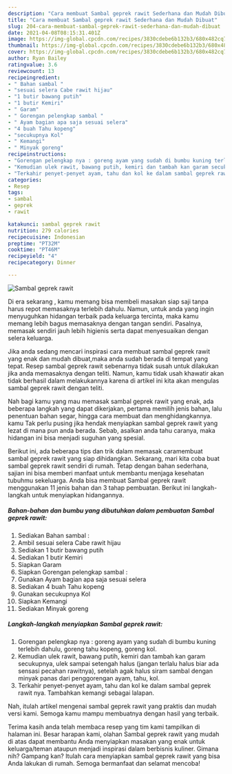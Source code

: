 ```yaml
---
description: "Cara membuat Sambal geprek rawit Sederhana dan Mudah Dibuat"
title: "Cara membuat Sambal geprek rawit Sederhana dan Mudah Dibuat"
slug: 204-cara-membuat-sambal-geprek-rawit-sederhana-dan-mudah-dibuat
date: 2021-04-08T08:15:31.401Z
image: https://img-global.cpcdn.com/recipes/3830cdebe6b132b3/680x482cq70/sambal-geprek-rawit-foto-resep-utama.jpg
thumbnail: https://img-global.cpcdn.com/recipes/3830cdebe6b132b3/680x482cq70/sambal-geprek-rawit-foto-resep-utama.jpg
cover: https://img-global.cpcdn.com/recipes/3830cdebe6b132b3/680x482cq70/sambal-geprek-rawit-foto-resep-utama.jpg
author: Ryan Bailey
ratingvalue: 3.6
reviewcount: 13
recipeingredient:
- " Bahan sambal "
- "sesuai selera Cabe rawit hijau"
- "1 butir bawang putih"
- "1 butir Kemiri"
- " Garam"
- " Gorengan pelengkap sambal "
- " Ayam bagian apa saja sesuai selera"
- "4 buah Tahu kopeng"
- "secukupnya Kol"
- " Kemangi"
- " Minyak goreng"
recipeinstructions:
- "Gorengan pelengkap nya : goreng ayam yang sudah di bumbu kuning terlebih dahulu, goreng tahu kopeng, goreng kol."
- "Kemudian ulek rawit, bawang putih, kemiri dan tambah kan garam secukupnya, ulek sampai setengah halus (jangan terlalu halus biar ada sensasi pecahan rawitnya), setelah agak halus siram sambal dengan minyak panas dari penggorengan ayam, tahu, kol."
- "Terkahir penyet-penyet ayam, tahu dan kol ke dalam sambal geprek rawit nya. Tambahkan kemangi sebagai lalapan."
categories:
- Resep
tags:
- sambal
- geprek
- rawit

katakunci: sambal geprek rawit 
nutrition: 279 calories
recipecuisine: Indonesian
preptime: "PT32M"
cooktime: "PT46M"
recipeyield: "4"
recipecategory: Dinner

---
```



![Sambal geprek rawit](https://img-global.cpcdn.com/recipes/3830cdebe6b132b3/680x482cq70/sambal-geprek-rawit-foto-resep-utama.jpg)

Di era  sekarang , kamu memang bisa membeli masakan siap saji tanpa harus repot memasaknya terlebih dahulu. Namun, untuk anda yang ingin menyuguhkan hidangan terbaik pada keluarga tercinta, maka kamu memang lebih bagus memasaknya dengan tangan sendiri. Pasalnya, memasak sendiri jauh lebih higienis serta dapat menyesuaikan dengan selera keluarga.

Jika anda sedang mencari inspirasi cara membuat sambal geprek rawit yang enak dan mudah dibuat,maka anda sudah berada di tempat yang tepat. Resep sambal geprek rawit  sebenarnya tidak susah untuk dilakukan jika anda memasaknya dengan teliti. Namun, kamu tidak usah khawatir akan tidak berhasil dalam melakukannya 
karena di artikel ini kita akan mengulas sambal geprek rawit dengan teliti.  



Nah bagi kamu yang mau memasak sambal geprek rawit yang enak, ada beberapa langkah yang dapat dikerjakan, pertama memilih jenis bahan, lalu penentuan bahan segar, hingga cara membuat dan menghidangkannya. kamu Tak perlu pusing jika hendak menyiapkan sambal geprek rawit yang lezat di mana pun anda berada. Sebab, asalkan anda  tahu caranya, maka hidangan ini bisa menjadi suguhan yang spesial.

Berikut ini, ada beberapa tips dan trik dalam memasak caramembuat sambal geprek rawit yang siap dihidangkan. Sekarang, mari kita coba buat sambal geprek rawit sendiri di rumah. Tetap dengan bahan sederhana, sajian ini bisa memberi manfaat untuk membantu menjaga kesehatan tubuhmu sekeluarga. Anda bisa membuat Sambal geprek rawit menggunakan 11 jenis bahan dan 3 tahap pembuatan. Berikut ini langkah-langkah untuk menyiapkan hidangannya.

<!--inarticleads1-->

##### Bahan-bahan dan bumbu yang dibutuhkan dalam pembuatan Sambal geprek rawit:

1. Sediakan  Bahan sambal :
1. Ambil sesuai selera Cabe rawit hijau
1. Sediakan 1 butir bawang putih
1. Sediakan 1 butir Kemiri
1. Siapkan  Garam
1. Siapkan  Gorengan pelengkap sambal :
1. Gunakan  Ayam bagian apa saja sesuai selera
1. Sediakan 4 buah Tahu kopeng
1. Gunakan secukupnya Kol
1. Siapkan  Kemangi
1. Sediakan  Minyak goreng




<!--inarticleads2-->

##### Langkah-langkah menyiapkan Sambal geprek rawit:

1. Gorengan pelengkap nya : goreng ayam yang sudah di bumbu kuning terlebih dahulu, goreng tahu kopeng, goreng kol.
1. Kemudian ulek rawit, bawang putih, kemiri dan tambah kan garam secukupnya, ulek sampai setengah halus (jangan terlalu halus biar ada sensasi pecahan rawitnya), setelah agak halus siram sambal dengan minyak panas dari penggorengan ayam, tahu, kol.
1. Terkahir penyet-penyet ayam, tahu dan kol ke dalam sambal geprek rawit nya. Tambahkan kemangi sebagai lalapan.




Nah, itulah artikel mengenai  sambal geprek rawit  yang praktis dan mudah versi kami. Semoga kamu mampu membuatnya dengan hasil yang terbaik. 

Terima kasih anda telah membaca resep yang tim kami tampilkan di halaman ini. Besar harapan kami, olahan  Sambal geprek rawit yang mudah di atas dapat membantu Anda menyiapkan masakan yang enak untuk keluarga/teman ataupun menjadi inspirasi dalam berbisnis kuliner. Gimana nih? Gampang kan? Itulah cara menyiapkan sambal geprek rawit yang bisa Anda lakukan di rumah. Semoga bermanfaat dan selamat mencoba!

